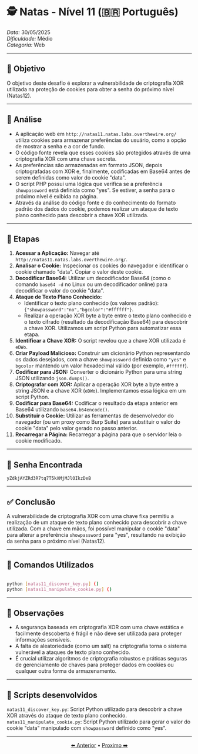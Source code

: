 # 🕵️ Natas - Nível 11 (🇧🇷 Português)
*Data:* 30/05/2025  
*Dificuldade:* Médio  
*Categoria:* Web  

---

## 🎯 Objetivo

O objetivo deste desafio é explorar a vulnerabilidade de criptografia XOR utilizada na proteção de cookies para obter a senha do próximo nível (Natas12).

---

## 🔎 Análise

- A aplicação web em `http://natas11.natas.labs.overthewire.org/` utiliza cookies para armazenar preferências do usuário, como a opção de mostrar a senha e a cor de fundo.
- O código fonte revela que esses cookies são protegidos através de uma criptografia XOR com uma chave secreta.
- As preferências são armazenadas em formato JSON, depois criptografadas com XOR e, finalmente, codificadas em Base64 antes de serem definidas como valor do cookie "data".
- O script PHP possui uma lógica que verifica se a preferência `showpassword` está definida como "yes". Se estiver, a senha para o próximo nível é exibida na página.
- Através da análise do código fonte e do conhecimento do formato padrão dos dados do cookie, podemos realizar um ataque de texto plano conhecido para descobrir a chave XOR utilizada.

---

## 🧱 Etapas

1.  **Acessar a Aplicação:** Navegar até `http://natas11.natas.labs.overthewire.org/`.
2.  **Analisar o Cookie:** Inspecionar os cookies do navegador e identificar o cookie chamado "data". Copiar o valor deste cookie.
3.  **Decodificar Base64:** Utilizar um decodificador Base64 (como o comando `base64 -d` no Linux ou um decodificador online) para decodificar o valor do cookie "data".
4.  **Ataque de Texto Plano Conhecido:**
    - Identificar o texto plano conhecido (os valores padrão): `{"showpassword":"no","bgcolor":"#ffffff"}`.
    - Realizar a operação XOR byte a byte entre o texto plano conhecido e o texto cifrado (resultado da decodificação Base64) para descobrir a chave XOR. Utilizamos um script Python para automatizar essa etapa.
5.  **Identificar a Chave XOR:** O script revelou que a chave XOR utilizada é `eDWo`.
6.  **Criar Payload Malicioso:** Construir um dicionário Python representando os dados desejados, com a chave `showpassword` definida como `"yes"` e `bgcolor` mantendo um valor hexadecimal válido (por exemplo, `#ffffff`).
7.  **Codificar para JSON:** Converter o dicionário Python para uma string JSON utilizando `json.dumps()`.
8.  **Criptografar com XOR:** Aplicar a operação XOR byte a byte entre a string JSON e a chave XOR (`eDWo`). Implementamos essa lógica em um script Python.
9.  **Codificar para Base64:** Codificar o resultado da etapa anterior em Base64 utilizando `base64.b64encode()`.
10. **Substituir o Cookie:** Utilizar as ferramentas de desenvolvedor do navegador (ou um proxy como Burp Suite) para substituir o valor do cookie "data" pelo valor gerado no passo anterior.
11. **Recarregar a Página:** Recarregar a página para que o servidor leia o cookie modificado.

---

## 🔑 Senha Encontrada

```
yZdkjAYZRd3R7tq7T5kXMjMJlOIkzDeB
```

---

## ✅ Conclusão

A vulnerabilidade de criptografia XOR com uma chave fixa permitiu a realização de um ataque de texto plano conhecido para descobrir a chave utilizada. Com a chave em mãos, foi possível manipular o cookie "data" para alterar a preferência `showpassword` para "yes", resultando na exibição da senha para o próximo nível (Natas12).

---

## 🧪 Comandos Utilizados

```bash

python [natas11_discover_key.py] ()
python [natas11_manipulate_cookie.py] ()
```

---

## 🧠 Observações

- A segurança baseada em criptografia XOR com uma chave estática e facilmente descoberta é frágil e não deve ser utilizada para proteger informações sensíveis.
- A falta de aleatoriedade (como um salt) na criptografia torna o sistema vulnerável a ataques de texto plano conhecido.
- É crucial utilizar algoritmos de criptografia robustos e práticas seguras de gerenciamento de chaves para proteger dados em cookies ou qualquer outra forma de armazenamento.  


---

## 📎 Scripts desenvolvidos

`natas11_discover_key.py`: Script Python utilizado para descobrir a chave XOR através do ataque de texto plano conhecido. 
`natas11_manipulate_cookie.py`: Script Python utilizado para gerar o valor do cookie "data" manipulado com `showpassword` definido como "yes".

---

<p align="center"> <a href="../Natas10/Readme-BR.md">⬅️ Anterior</a> • <a href="../Natas12/Readme-BR.md">Proximo ➡️</a> </p>
